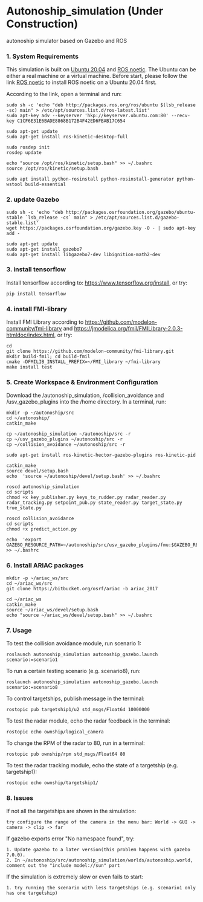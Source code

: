 # Autonoship_simulation (Under Construction)
autonoship simulator based on Gazebo and ROS


### 1. System Requirements

This simulation is built on [Ubuntu 20.04](https://releases.ubuntu.com/20.04/) and [ROS noetic](http://wiki.ros.org/noetic/Installation/Ubuntu). The Ubuntu can be either a real machine or a virtual machine.
Before start, please follow the link [ROS noetic](http://wiki.ros.org/noetic/Installation/Ubuntu) to install ROS noetic on a Ubuntu 20.04 first.

According to the link, open a terminal and run:

    sudo sh -c 'echo "deb http://packages.ros.org/ros/ubuntu $(lsb_release -sc) main" > /etc/apt/sources.list.d/ros-latest.list'
    sudo apt-key adv --keyserver 'hkp://keyserver.ubuntu.com:80' --recv-key C1CF6E31E6BADE8868B172B4F42ED6FBAB17C654
    
    sudo apt-get update
    sudo apt-get install ros-kinetic-desktop-full
    
    sudo rosdep init
    rosdep update

    echo "source /opt/ros/kinetic/setup.bash" >> ~/.bashrc
    source /opt/ros/kinetic/setup.bash

    sudo apt install python-rosinstall python-rosinstall-generator python-wstool build-essential

### 2. update Gazebo

    sudo sh -c 'echo "deb http://packages.osrfoundation.org/gazebo/ubuntu-stable `lsb_release -cs` main" > /etc/apt/sources.list.d/gazebo-stable.list'
    wget https://packages.osrfoundation.org/gazebo.key -O - | sudo apt-key add -
    
    sudo apt-get update
    sudo apt-get install gazebo7
    sudo apt-get install libgazebo7-dev libignition-math2-dev

### 3. install tensorflow

Install tensorflow according to: https://www.tensorflow.org/install, or try:

    pip install tensorflow
    
### 4. install FMI-library

Install FMI Library according to https://github.com/modelon-community/fmi-library and https://jmodelica.org/fmil/FMILibrary-2.0.3-htmldoc/index.html, or try:

    cd 
    git clone https://github.com/modelon-community/fmi-library.git
    mkdir build-fmil; cd build-fmil
    cmake -DFMILIB_INSTALL_PREFIX=~/FMI_library ~/fmi-library
    make install test
    

### 5. Create Workspace & Environment Configuration

Download the /autonoship_simulation, /collision_avoidance and /usv_gazebo_plugins into the /home directory. In a terminal, run:
 
    mkdir -p ~/autonoship/src
    cd ~/autonoship/
    catkin_make

    cp ~/autonoship_simulation ~/autonoship/src -r
    cp ~/usv_gazebo_plugins ~/autonoship/src -r
    cp ~/collision_avoidance ~/autonoship/src -r
    
    sudo apt-get install ros-kinetic-hector-gazebo-plugins ros-kinetic-pid  
    
    catkin_make
    source devel/setup.bash
    echo  'source ~/autonoship/devel/setup.bash' >> ~/.bashrc 

    roscd autonoship_simulation
    cd scripts
    chmod +x key_publisher.py keys_to_rudder.py radar_reader.py radar_tracking.py setpoint_pub.py state_reader.py target_state.py true_state.py
    
    roscd collision_avoidance
    cd scripts
    chmod +x predict_action.py
    
    echo  'export GAZEBO_RESOURCE_PATH=~/autonoship/src/usv_gazebo_plugins/fmu:$GAZEBO_RESOURCE_PATH' >> ~/.bashrc 

### 6. Install ARIAC packages

    mkdir -p ~/ariac_ws/src
    cd ~/ariac_ws/src
    git clone https://bitbucket.org/osrf/ariac -b ariac_2017

    cd ~/ariac_ws
    catkin_make
    source ~/ariac_ws/devel/setup.bash
    echo "source ~/ariac_ws/devel/setup.bash" >> ~/.bashrc

### 7. Usage

To test the collision avoidance module, run scenario 1:

    roslaunch autonoship_simulation autonoship_gazebo.launch scenario:=scenario1
    
To run a certain testing scenario (e.g. scenario8), run:
    
    roslaunch autonoship_simulation autonoship_gazebo.launch scenario:=scenario8
    
To control targetships, publish message in the terminal:

    rostopic pub targetship1/u2 std_msgs/Float64 10000000
    
To test the radar module, echo the radar feedback in the terminal:

    rostopic echo ownship/logical_camera

To change the RPM of the radar to 80, run in a terminal:

    rostopic pub ownship/rpm std_msgs/Float64 80
    
To test the radar tracking module, echo the state of a targetship (e.g. targetship1):

    rostopic echo ownship/targetship1/
    
### 8. Issues

If not all the targetships are shown in the simulation:

    try configure the range of the camera in the menu bar: World -> GUI -> camera -> clip -> far

If gazebo exports error "No namespace found", try:

    1. Update gazebo to a later version(this problem happens with gazebo 7.0.0).
    2. In ~/autonoship/src/autonoship_simulation/worlds/autonoship.world, comment out the "include model://sun" part

If the simulation is extremely slow or even fails to start:

    1. try running the scenario with less targetships (e.g. scenario1 only has one targetship)
